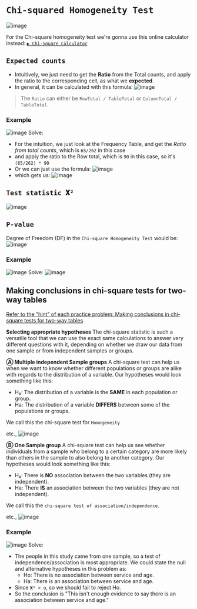 # `Chi-squared Homogeneity Test`

![image](https://user-images.githubusercontent.com/14041622/45671252-8ef88280-bb57-11e8-92d3-229e5e39302c.png)


For the Chi-square homogeneity test we're gonna use this online calculator instead:
[`▶ Chi-Square Calculator`](https://www.di-mgt.com.au/chisquare-calculator.html)

## `Expected counts`

- Intuitively, we just need to get the **Ratio** from the Total counts, and apply the ratio to the corresponding cell, as what we **expected**.
- In general, it can be calculated with this formula:
![image](https://user-images.githubusercontent.com/14041622/45616324-ad03ab80-baa1-11e8-8745-6b046658569f.png)

> The `Ratio` can either be `RowTotal / TableTotal` or `ColumnTotal / TableTotal`.


### Example
![image](https://user-images.githubusercontent.com/14041622/45616176-45e5f700-baa1-11e8-968e-bad7d850ce9c.png)
Solve:
- For the intuition, we just look at the Frequency Table, and get the _Ratio from total counts_, which is `65/262` in this case
- and apply the ratio to the Row total, which is `90` in this case, so it's `(65/262) * 90`
- Or we can just use the formula:
![image](https://user-images.githubusercontent.com/14041622/45616553-606ca000-baa2-11e8-9ab4-4eec2d61bb4b.png)
- which gets us:
![image](https://user-images.githubusercontent.com/14041622/45616559-66fb1780-baa2-11e8-9d05-daf616eea60b.png)


## `Test statistic 𝐗²`

![image](https://user-images.githubusercontent.com/14041622/45670116-8bafc780-bb54-11e8-8e43-6a67082d5a71.png)


## `P-value`

Degree of Freedom (DF) in the `Chi-square Homogeneity Test` would be:
![image](https://user-images.githubusercontent.com/14041622/45669912-05938100-bb54-11e8-86cf-f6346b2da3a0.png)


### Example
![image](https://user-images.githubusercontent.com/14041622/45669951-1c39d800-bb54-11e8-8c14-eff93a9d8bfc.png)
Solve:
![image](https://user-images.githubusercontent.com/14041622/45670076-720e8000-bb54-11e8-91e8-98175548f6b0.png)



## Making conclusions in chi-square tests for two-way tables

[Refer to the "hint" of each practice problem: Making conclusions in chi-square tests for two-way tables](https://www.khanacademy.org/math/ap-statistics/chi-square-tests/modal/e/conclusions-chi-square-tests-for-two-way-tables)

**Selecting appropriate hypotheses**
The chi-square statistic is such a versatile tool that we can use the exact same calculations to answer very different questions with it, depending on whether we draw our data from one sample or from independent samples or groups.

**Ⓐ Multiple independent Sample groups**
A chi-square test can help us when we want to know whether different populations or groups are alike with regards to the distribution of a variable. Our hypotheses would look something like this:
- H₀: The distribution of a variable is the **SAME** in each population or group.
- Ha: The distribution of a variable **DIFFERS** between some of the populations or groups.

We call this the chi-square test for `Homogeneity`

etc.,
![image](https://user-images.githubusercontent.com/14041622/45672346-835a8b00-bb5a-11e8-96ef-78444197f9b5.png)


**Ⓑ One Sample group**
A chi-square test can help us see whether individuals from a sample who belong to a certain category are more likely than others in the sample to also belong to another category. Our hypotheses would look something like this:
- H₀: There is **NO** association between the two variables (they are independent).
- Ha: There **IS** an association between the two variables (they are not independent).

We call this the `chi-square test of association/independence`.

etc.,
![image](https://user-images.githubusercontent.com/14041622/45672392-966d5b00-bb5a-11e8-8101-fe2ce5262c50.png)


### Example
![image](https://user-images.githubusercontent.com/14041622/45671775-ee0ac700-bb58-11e8-9800-94146d0c8bce.png)
Solve:
- The people in this study came from one sample, so a test of independence/association is most appropriate. We could state the null and alternative hypotheses in this problem as:
    - Ho: There is no association between service and age.
    - Ha: There is an association between service and age.
- Since `𝐗² > ɑ`, so we should fail to reject Ho.
- So the conclusion is "This isn't enough evidence to say there is an association between service and age."